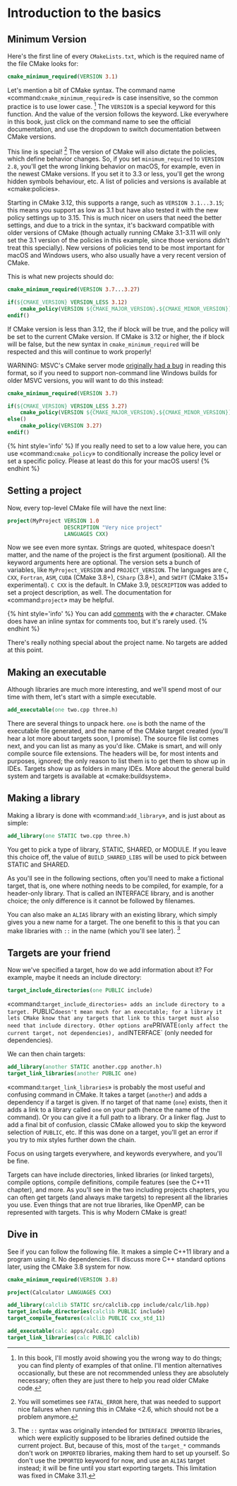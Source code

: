 # Introduction to the basics

## Minimum Version

Here's the first line of every `CMakeLists.txt`, which is the required name of
the file CMake looks for:

```cmake
cmake_minimum_required(VERSION 3.1)
```

Let's mention a bit of CMake syntax. The command name
«command:`cmake_minimum_required`» is case insensitive, so the common practice
is to use lower case. [^1] The `VERSION` is a special keyword for this
function. And the value of the version follows the keyword. Like everywhere in
this book, just click on the command name to see the official documentation,
and use the dropdown to switch documentation between CMake versions.

This line is special! [^2] The version of CMake will also dictate the policies,
which define behavior changes. So, if you set `minimum_required` to `VERSION 2.8`, you'll get the wrong linking behavior on macOS, for example, even in the
newest CMake versions. If you set it to 3.3 or less, you'll get the wrong
hidden symbols behaviour, etc. A list of policies and versions is available at
«cmake:policies».

Starting in CMake 3.12, this supports a range, such as `VERSION 3.1...3.15`;
this means you support as low as 3.1 but have also tested it with the new
policy settings up to 3.15. This is much nicer on users that need the better
settings, and due to a trick in the syntax, it's backward compatible with older
versions of CMake (though actually running CMake 3.1-3.11 will only set the 3.1
version of the policies in this example, since those versions didn't treat this
specially). New versions of policies tend to be most important for macOS and
Windows users, who also usually have a very recent version of CMake.

This is what new projects should do:

```cmake
cmake_minimum_required(VERSION 3.7...3.27)

if(${CMAKE_VERSION} VERSION_LESS 3.12)
    cmake_policy(VERSION ${CMAKE_MAJOR_VERSION}.${CMAKE_MINOR_VERSION})
endif()
```

If CMake version is less than 3.12, the if block will be true, and the policy
will be set to the current CMake version. If CMake is 3.12 or higher, the if
block will be false, but the new syntax in `cmake_minimum_required` will be
respected and this will continue to work properly!

WARNING: MSVC's CMake server mode [originally had a
bug](https://github.com/fmtlib/fmt/issues/809) in reading this format, so if
you need to support non-command line Windows builds for older MSVC versions,
you will want to do this instead:

```cmake
cmake_minimum_required(VERSION 3.7)

if(${CMAKE_VERSION} VERSION_LESS 3.27)
    cmake_policy(VERSION ${CMAKE_MAJOR_VERSION}.${CMAKE_MINOR_VERSION})
else()
    cmake_policy(VERSION 3.27)
endif()
```

{% hint style='info' %}
If you really need to set to a low value here, you can use
«command:`cmake_policy`» to conditionally increase the policy level or set a
specific policy. Please at least do this for your macOS users!
{% endhint %}

## Setting a project

Now, every top-level CMake file will have the next line:

```cmake
project(MyProject VERSION 1.0
                  DESCRIPTION "Very nice project"
                  LANGUAGES CXX)
```

Now we see even more syntax. Strings are quoted, whitespace doesn't matter, and
the name of the project is the first argument (positional). All the keyword
arguments here are optional. The version sets a bunch of variables, like
`MyProject_VERSION` and `PROJECT_VERSION`. The languages are `C`, `CXX`,
`Fortran`, `ASM`, `CUDA` (CMake 3.8+), `CSharp` (3.8+), and `SWIFT` (CMake
3.15+ experimental). `C CXX` is the default. In CMake 3.9, `DESCRIPTION` was
added to set a project description, as well. The documentation for
«command:`project`» may be helpful.

{% hint style='info' %}
You can add
[comments](https://cmake.org/cmake/help/latest/manual/cmake-language.7.html#comments)
with the `#` character. CMake does have an inline syntax for comments too, but
it's rarely used.
{% endhint %}

There's really nothing special about the project name. No targets are added at this point.

## Making an executable

Although libraries are much more interesting, and we'll spend most of our time
with them, let's start with a simple executable.

```cmake
add_executable(one two.cpp three.h)
```

There are several things to unpack here. `one` is both the name of the executable file generated, and the name of the CMake target created (you'll hear a lot more about targets soon, I promise). The source file list comes next, and you can list as many as you'd like. CMake is smart, and will only compile source file extensions. The headers will be, for most intents and purposes, ignored; the only reason to list them is to get them to show up in IDEs. Targets show up as folders in many IDEs. More about the general build system and targets is available at «cmake:buildsystem».

## Making a library

Making a library is done with «command:`add_library`», and is just about as simple:

```cmake
add_library(one STATIC two.cpp three.h)
```

You get to pick a type of library, STATIC, SHARED, or MODULE. If you leave this choice off, the value of `BUILD_SHARED_LIBS` will be used to pick between STATIC and SHARED.

As you'll see in the following sections, often you'll need to make a fictional target, that is, one where nothing needs to be compiled, for example, for a header-only library. That is called an INTERFACE library, and is another choice; the only difference is it cannot be followed by filenames.

You can also make an `ALIAS` library with an existing library, which simply gives you a new name for a target. The one benefit to this is that you can make libraries with `::` in the name (which you'll see later). [^3]

## Targets are your friend

Now we've specified a target, how do we add information about it? For example, maybe it needs an include directory:

```cmake
target_include_directories(one PUBLIC include)
```

«command:`target_include_directories» adds an include directory to a target. `PUBLIC`doesn't mean much for an executable; for a library it lets CMake know that any targets that link to this target must also need that include directory. Other options are`PRIVATE`(only affect the current target, not dependencies), and`INTERFACE` (only needed for dependencies).

We can then chain targets:

```cmake
add_library(another STATIC another.cpp another.h)
target_link_libraries(another PUBLIC one)
```

«command:`target_link_libraries`» is probably the most useful and confusing command in CMake. It takes a target (`another`) and adds a dependency if a target is given. If no target of that name (`one`) exists, then it adds a link to a library called `one` on your path (hence the name of the command). Or you can give it a full path to a library. Or a linker flag. Just to add a final bit of confusion, classic CMake allowed you to skip the keyword selection of `PUBLIC`, etc. If this was done on a target, you'll get an error if you try to mix styles further down the chain.

Focus on using targets everywhere, and keywords everywhere, and you'll be fine.

Targets can have include directories, linked libraries (or linked targets), compile options, compile definitions, compile features (see the C++11 chapter), and more. As you'll see in the two including projects chapters, you can often get targets (and always make targets) to represent all the libraries you use. Even things that are not true libraries, like OpenMP, can be represented with targets. This is why Modern CMake is great!

## Dive in

See if you can follow the following file. It makes a simple C++11 library and a program using it. No dependencies. I'll discuss more C++ standard options later, using the CMake 3.8 system for now.

```cmake
cmake_minimum_required(VERSION 3.8)

project(Calculator LANGUAGES CXX)

add_library(calclib STATIC src/calclib.cpp include/calc/lib.hpp)
target_include_directories(calclib PUBLIC include)
target_compile_features(calclib PUBLIC cxx_std_11)

add_executable(calc apps/calc.cpp)
target_link_libraries(calc PUBLIC calclib)

```

[^1]: In this book, I'll mostly avoid showing you the wrong way to do things; you can find plenty of examples of that online. I'll mention alternatives occasionally, but these are not recommended unless they are absolutely necessary; often they are just there to help you read older CMake code.
[^2]: You will sometimes see `FATAL_ERROR` here, that was needed to support nice failures when running this in CMake <2.6, which should not be a problem anymore.
[^3]: The `::` syntax was originally intended for `INTERFACE IMPORTED` libraries, which were explicitly supposed to be libraries defined outside the current project. But, because of this, most of the `target_*` commands don't work on `IMPORTED` libraries, making them hard to set up yourself. So don't use the `IMPORTED` keyword for now, and use an `ALIAS` target instead; it will be fine until you start exporting targets. This limitation was fixed in CMake 3.11.
